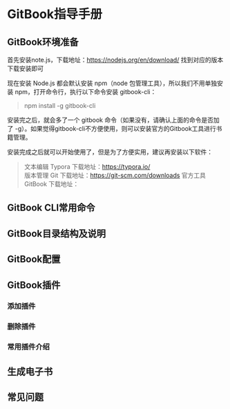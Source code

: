 # GitBook指导手册

## GitBook环境准备

首先安装note.js，下载地址：<https://nodejs.org/en/download/>
找到对应的版本下载安装即可

现在安装 Node.js 都会默认安装 npm（node 包管理工具），所以我们不用单独安装 npm，打开命令行，执行以下命令安装 gitbook-cli：

> npm install -g gitbook-cli

安装完之后，就会多了一个 gitbook 命令（如果没有，请确认上面的命令是否加了 -g）。如果觉得gitbook-cli不方便使用，则可以安装官方的Gitbook工具进行书籍管理。

安装完成之后就可以开始使用了，但是为了方便实用，建议再安装以下软件：
> 文本编辑 Typora 下载地址：https://typora.io/  
> 版本管理 Git 下载地址：https://git-scm.com/downloads
> 官方工具 GitBook 下载地址：

## GitBook CLI常用命令



## GitBook目录结构及说明

## GitBook配置

## GitBook插件

### 添加插件

### 删除插件

### 常用插件介绍

## 生成电子书

## 常见问题